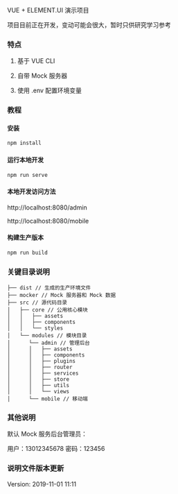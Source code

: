 VUE + ELEMENT.UI 演示项目

项目目前正在开发，变动可能会很大，暂时只供研究学习参考

### 特点

1. 基于 VUE CLI

2. 自带 Mock 服务器

3. 使用 .env 配置环境变量

### 教程

#### 安装

```bash
npm install
```

#### 运行本地开发

```bash
npm run serve
```

#### 本地开发访问方法
http://localhost:8080/admin

http://localhost:8080/mobile

#### 构建生产版本

```bash
npm run build
```

### 关键目录说明
```
├── dist // 生成的生产环境文件
├── mocker // Mock 服务器和 Mock 数据
├── src // 源代码目录
│   ├── core // 公用核心模块
│   │   ├── assets
│   │   ├── components
│   │   └── styles
│   └── modules // 模块目录
│      └── admin // 管理后台
│      │   ├── assets
│      │   ├── components
│      │   ├── plugins
│      │   ├── router
│      │   ├── services
│      │   ├── store
│      │   ├── utils
│      │   └── views
│      └── mobile // 移动端
```

### 其他说明

默认 Mock 服务后台管理员：

用户：13012345678
密码：123456

### 说明文件版本更新

Version: 2019-11-01 11:11
